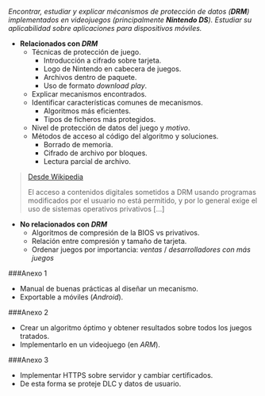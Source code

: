 _Encontrar, estudiar y explicar mécanismos de protección de datos (**DRM**)
implementados en videojuegos (principalmente **Nintendo DS**).
Estudiar su aplicabilidad sobre aplicaciones para dispositivos móviles._

* **Relacionados con _DRM_**
  * Técnicas de protección de juego.
    * Introducción a cifrado sobre tarjeta.
    * Logo de Nintendo en cabecera de juegos.
    * Archivos dentro de paquete.
    * Uso de formato *download play*.
  * Explicar mecanismos encontrados.
  * Identificar características comunes de mecanismos.
    * Algoritmos más eficientes.
    * Tipos de ficheros más protegidos.
  * Nivel de protección de datos del juego y *motivo*.
  * Métodos de acceso al código del algoritmo y soluciones.
    * Borrado de memoria.
    * Cifrado de archivo por bloques.
    * Lectura parcial de archivo.

> [Desde Wikipedia](http://es.wikipedia.org/wiki/Gesti%C3%B3n_digital_de_derechos#.C2.BFC.C3.B3mo_afectan_al_software_libre.3F)
>
> El acceso a contenidos digitales sometidos a DRM usando programas modificados por el usuario no está permitido, y por lo general exige el uso de sistemas operativos privativos [...]


* **No relacionados con *DRM***
  * Algoritmos de compresión de la BIOS vs privativos.
  * Relación entre compresión y tamaño de tarjeta.
  * Ordenar juegos por importancia: *ventas* / *desarrolladores con más juegos*


###Anexo 1
+ Manual de buenas prácticas al diseñar un mecanismo.
+ Exportable a móviles (*Android*).


###Anexo 2
+ Crear un algoritmo óptimo y obtener resultados sobre todos los juegos tratados.
+ Implementarlo en un videojuego (en *ARM*).


###Anexo 3
+ Implementar HTTPS sobre servidor y cambiar certificados.
+ De esta forma se proteje DLC y datos de usuario.
